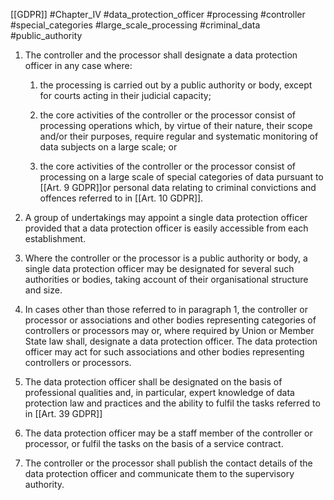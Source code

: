 [[GDPR]] #Chapter_IV  #data_protection_officer  #processing #controller #special_categories #large_scale_processing #criminal_data #public_authority


1. The controller and the processor shall designate a data protection officer in any case where:

	
	1. the processing is carried out by a public authority or body, except for courts acting in their judicial capacity;
	
	2. the core activities of the controller or the processor consist of processing operations which, by virtue of their nature, their scope and/or their purposes, require regular and systematic monitoring of data subjects on a large scale; or
	
	3. the core activities of the controller or the processor consist of processing on a large scale of special categories of data pursuant to [[Art. 9 GDPR]]or personal data relating to criminal convictions and offences referred to in [[Art. 10 GDPR]].


2. A group of undertakings may appoint a single data protection officer provided that a data protection officer is easily accessible from each establishment.

3. Where the controller or the processor is a public authority or body, a single data protection officer may be designated for several such authorities or bodies, taking account of their organisational structure and size.

4. In cases other than those referred to in paragraph 1, the controller or processor or associations and other bodies representing categories of controllers or processors may or, where required by Union or Member State law shall, designate a data protection officer. The data protection officer may act for such associations and other bodies representing controllers or processors.

5. The data protection officer shall be designated on the basis of professional qualities and, in particular, expert knowledge of data protection law and practices and the ability to fulfil the tasks referred to in [[Art. 39 GDPR]]

7. The data protection officer may be a staff member of the controller or processor, or fulfil the tasks on the basis of a service contract.

7. The controller or the processor shall publish the contact details of the data protection officer and communicate them to the supervisory authority.


